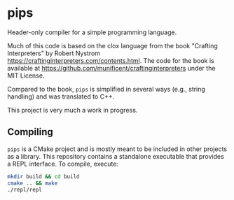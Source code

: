 # pips
Header-only compiler for a simple programming language. 

Much of this code is based on the clox language from the book
"Crafting Interpreters" by Robert Nystrom
https://craftinginterpreters.com/contents.html. The code for the book is available at 
https://github.com/munificent/craftinginterpreters under the MIT License.

Compared to the book, `pips` is simplified in several ways (e.g., string handling) and was translated to C++.

This project is very much a work in progress.

## Compiling

`pips` is a CMake project and is mostly meant to be included in other projects as a library. 
This repository contains a standalone executable that provides a REPL interface. 
To compile, execute:
```bash
mkdir build && cd build
cmake .. && make
./repl/repl
```